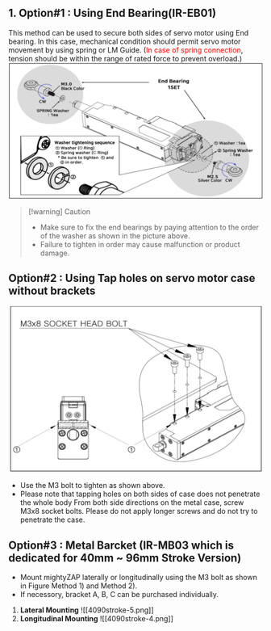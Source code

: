 ## 1. Option#1 : Using End Bearing(IR-EB01)
This method can be used to secure both sides of servo motor using End bearing. 
In this case, mechanical condition should permit servo motor movement by using spring or LM Guide. (<font color="#ff0000">In case of spring connection</font>, tension should be within the range of rated force to prevent overload.)
![4090stroke-1_ENG](./img/4090stroke-1_ENG.png)

> [!warning] Caution 
> - Make sure to fix the end bearings by paying attention to the order of the washer as shown in the picture above.
> - Failure to tighten in order may cause malfunction or product damage.
## Option#2 : Using Tap holes on servo motor case without brackets
![4090stroke-2](./img/4090stroke-2.png)
- Use the M3 bolt to tighten as shown above. 
- Please note that tapping holes on both sides of case does not penetrate the whole body From both side directions on the metal case, screw M3x8 socket bolts. Please do not apply longer screws and do not try to penetrate the case.
## Option#3 : Metal Barcket (IR-MB03 which is dedicated for 40mm ~ 96mm Stroke Version)
- Mount mightyZAP laterally or longitudinally using the M3 bolt as shown in Figure Method 1) and Method 2). 
- If necessory, bracket A, B, C can be purchased individually.

1) **Lateral Mounting**
   ![[4090stroke-5.png]]
2) **Longitudinal Mounting**
   ![[4090stroke-4.png]]
